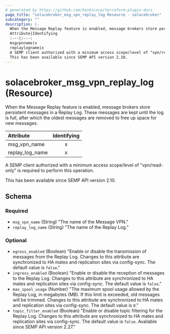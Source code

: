 ```yaml
---
# generated by https://github.com/hashicorp/terraform-plugin-docs
page_title: "solacebroker_msg_vpn_replay_log Resource - solacebroker"
subcategory: ""
description: |-
  When the Message Replay feature is enabled, message brokers store persistent messages in a Replay Log. These messages are kept until the log is full, after which the oldest messages are removed to free up space for new messages.
  Attribute|Identifying
  :---|:---:
  msgvpnname|x
  replaylogname|x
  A SEMP client authorized with a minimum access scope/level of "vpn/read-only" is required to perform this operation.
  This has been available since SEMP API version 2.10.
---
```


# solacebroker_msg_vpn_replay_log (Resource)

When the Message Replay feature is enabled, message brokers store persistent messages in a Replay Log. These messages are kept until the log is full, after which the oldest messages are removed to free up space for new messages.


Attribute|Identifying
:---|:---:
msg_vpn_name|x
replay_log_name|x



A SEMP client authorized with a minimum access scope/level of "vpn/read-only" is required to perform this operation.

This has been available since SEMP API version 2.10.



<!-- schema generated by tfplugindocs -->
## Schema

### Required

- `msg_vpn_name` (String) "The name of the Message VPN."
- `replay_log_name` (String) "The name of the Replay Log."

### Optional

- `egress_enabled` (Boolean) "Enable or disable the transmission of messages from the Replay Log. Changes to this attribute are synchronized to HA mates and replication sites via config-sync. The default value is `false`."
- `ingress_enabled` (Boolean) "Enable or disable the reception of messages to the Replay Log. Changes to this attribute are synchronized to HA mates and replication sites via config-sync. The default value is `false`."
- `max_spool_usage` (Number) "The maximum spool usage allowed by the Replay Log, in megabytes (MB). If this limit is exceeded, old messages will be trimmed. Changes to this attribute are synchronized to HA mates and replication sites via config-sync. The default value is `0`."
- `topic_filter_enabled` (Boolean) "Enable or disable topic filtering for the Replay Log. Changes to this attribute are synchronized to HA mates and replication sites via config-sync. The default value is `false`. Available since SEMP API version 2.27."
